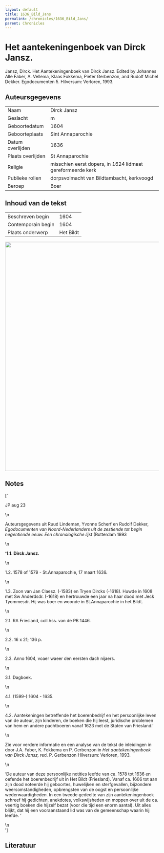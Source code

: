 ```yaml
---
layout: default
title: 1636_Bild_Jans
permalink: /chronicles/1636_Bild_Jans/
parent: Chronicles
--- 
```



# Het aantekeningenboek van Dirck Jansz. 

Jansz, Dirck. Het Aantekeningenboek van Dirck Jansz. Edited by Johannes Alle Faber, A. Vellema, Klaas Fokkema, Pieter Gerbenzon, and Rudolf Michel Dekker. Egodocumenten 5. Hilversum: Verloren, 1993. 

## Auteursgegevens 

| | | 
| --------------- | --------------- | 
| Naam | Dirck Jansz | 
| Geslacht | m | 
 | Geboortedatum | 1604 | 
| Geboorteplaats | Sint Annaparochie | 
| Datum overlijden | 1636 | 
| Plaats overlijden | St Annaparochie | 
| Religie | misschien eerst dopers, in 1624 lidmaat gereformeerde kerk | 
| Publieke rollen | dorpsvolmacht van Bildtambacht, kerkvoogd | 
| Beroep | Boer | 

## Inhoud van de tekst 

| | | 
| --------------- | --------------- | 
| Beschreven begin | 1604 | 
| Contemporain begin | 1604 | 
| Plaats onderwerp | Het Bildt | 

[<img src="..\..\barplots_chronicles\1636_Bild_Jans.jpg" width="750"/>](..\..\barplots_chronicles\1636_Bild_Jans.jpg) 

## Notes 

['<div data-schema-version="8"><p>JP aug 23</p>\n<p>Auteursgegevens uit Ruud Lindeman, Yvonne Scherf en Rudolf Dekker, <em>Egodocumenten van Noord-Nederlanders uit de zestiende tot begin negentiende eeuw. Een chronologische lijst</em> (Rotterdam 1993</p>\n<p><strong>‘1.1. Dirck Jansz.</strong></p>\n<p>1.2. 1578 of 1579 - St.Annaparochie, 17 maart 1636.</p>\n<p>1.3. Zoon van Jan Claesz. (-1583) en Tryen Dircks (-1618). Huwde in 1608 met Sw Anderdsdr. (-1618) en hertrouwde een jaar na haar dood met Jeck Tyommesdr. Hij was boer en woonde in St.Annaparochie in het Bildt.</p>\n<p>2.1. RA Friesland, coll.hss. van de PB 1446.</p>\n<p>2.2. 16 x 21; 136 p.</p>\n<p>2.3. Anno 1604, voaer waeer den eersten dach nijaers.</p>\n<p>3.1. Dagboek.</p>\n<p>4.1. (1599-) 1604 - 1635.</p>\n<p>4.2. Aantekeningen betreffende het boerenbedrijf en het persoonlijke leven van de auteur, zijn kinderen, de boeken die hij leest, juridische problemen van hem en andere pachtboeren vanaf 1623 met de Staten van Friesland.’</p>\n<p>Zie voor verdere informatie en een analyse van de tekst de inleidingen in door J.A. Faber, K. Fokkema en P. Gerbenzon in <em>Het aantekeningenboek van Dirck Jansz, </em>red. P. Gerbenzon Hilversum: Verloren, 1993.</p>\n<p>‘De auteur van deze persoonlijke notities leefde van ca. 1578 tot 1636 en oefende het boerenbedrijf uit in Het Bildt (Friesland). Vanaf ca. 1606 tot aan zijn dood noteerde hij geboortes, huwelijken en sterfgevallen, bijzondere weersomstandigheden, opbrengsten van de oogst en persoonlijke wederwaardigheden. In een tweede gedeelte van zijn aantekeningenboek schreef hij gedichten, anekdotes, volkswijsheden en moppen over uit de ca. veertig boeken die hijzelf bezat (voor die tijd een enorm aantal). Uit alles blijkt, dat hij een vooraanstaand lid was van de gemeenschap waarin hij leefde. ‘</p>\n</div>'] 

## Literatuur 


